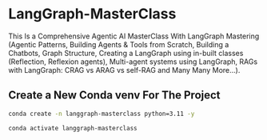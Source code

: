 # LangGraph-MasterClass

This Is a Comprehensive Agentic AI MasterClass With LangGraph Mastering (Agentic Patterns, Building Agents &amp; Tools from Scratch, Building a Chatbots, Graph Structure, Creating a LangGraph using in-built classes (Reflection, Reflexion agents), Multi-agent systems using LangGraph, RAGs with LangGraph: CRAG vs ARAG vs self-RAG and Many Many More...).

## Create a New Conda venv For The Project

```bash
conda create -n langgraph-masterclass python=3.11 -y

conda activate langgraph-masterclass
```
